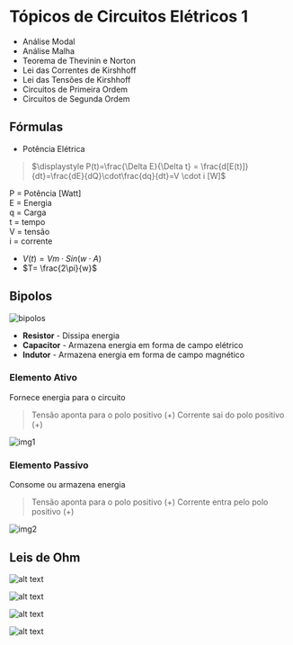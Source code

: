 # Tópicos de Circuitos Elétricos 1

- Análise Modal
- Análise Malha
- Teorema de Thevinin e Norton
- Lei das Correntes de Kirshhoff
- Lei das Tensões de Kirshhoff
- Circuitos de Primeira Ordem
- Circuitos de Segunda Ordem

## Fórmulas

- Potência Elétrica

> $\displaystyle P(t)=\frac{\Delta E}{\Delta t} = \frac{d[E(t)]}{dt}=\frac{dE}{dQ}\cdot\frac{dq}{dt}=V \cdot i [W]$

P = Potência [Watt]  
E = Energia  
q = Carga  
t = tempo  
V = tensão  
i = corrente  

- $V(t) = Vm \cdot Sin(w \cdot A)$
- $T= \frac{2\pi}{w}$

## Bipolos

![bipolos](./assets/imagebipolos.png)

- **Resistor** - Dissipa energia
- **Capacitor** - Armazena energia em forma de campo elétrico
- **Indutor** - Armazena energia em forma de campo magnético

### Elemento Ativo

Fornece energia para o circuito

> Tensão aponta para o polo positivo (+)
> Corrente sai do polo positivo (+)

![img1](./assets/image1.png)

### Elemento Passivo

Consome ou armazena energia

> Tensão aponta para o polo positivo (+)
> Corrente entra pelo polo positivo (+)

![img2](./assets/image2.png)

## Leis de Ohm

![alt text](image.png)

![alt text](image-1.png)

![alt text](image-2.png)


![alt text](image-3.png)